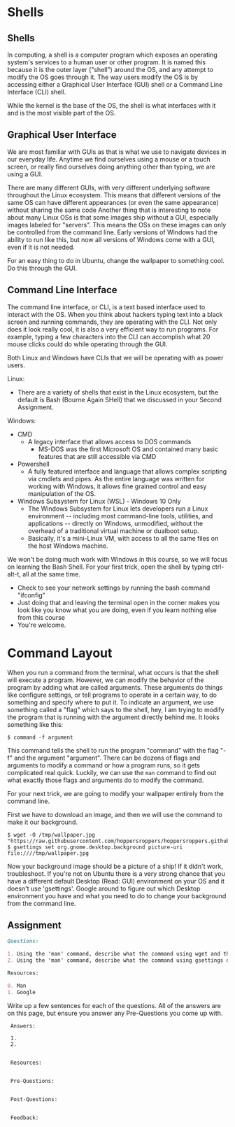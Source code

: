 # Shells
## Shells
In computing, a shell is a computer program which exposes an operating system's services to a human user or other program. It is named this because it  is the outer layer ("shell") around the OS, and any attempt to modify the OS goes through it. The way users modify the OS is by accessing either a Graphical User Interface (GUI) shell or a Command Line Interface (CLI) shell.

While the kernel is the base of the OS, the shell is what interfaces with it and is the most visible part of the OS.

## Graphical User Interface

We are most familiar with GUIs as that is what we use to navigate devices in our everyday life. Anytime we find ourselves using a mouse or a touch screen, or really find ourselves doing anything other than typing, we are using a GUI.

There are many different GUIs, with very different underlying software throughout the Linux ecosystem. This means that different versions of the same OS can have different appearances (or even the same appearance) without sharing the same code Another thing that is interesting to note about many Linux OSs is that some images ship without a GUI, especially images labeled for "servers". This means the OSs on these images can only be controlled from the command line. Early versions of Windows had the ability to run like this, but now all versions of Windows come with a GUI, even if it is not needed.

For an easy thing to do in Ubuntu, change the wallpaper to something cool. Do this through the GUI.


## Command Line Interface

The command line interface, or CLI, is a text based interface used to interact with the OS. When you think about hackers typing text into a black screen and running commands, they are operating with the CLI. Not only does it look really cool, it is also a very efficient way to run programs. For example, typing a few characters into the CLI can accomplish what 20 mouse clicks could do while operating through the GUI.

Both Linux and Windows have CLIs that we will be operating with as power users.

Linux:

* There are a variety of shells that exist in the Linux ecosystem, but the default is Bash (Bourne Again SHell) that we discussed in your Second Assignment.

Windows:

* CMD
  * A legacy interface that allows access to DOS commands
    * MS-DOS was the first Microsoft OS and contained many basic features that are still accessible via CMD
* Powershell
  * A fully featured interface and language that allows complex scripting via cmdlets and pipes. As the entire language was written for working with Windows, it allows fine grained control and easy manipulation of the OS.
* Windows Subsystem for Linux (WSL) - Windows 10 Only
  * The Windows Subsystem for Linux lets developers run a Linux environment -- including most command-line tools, utilities, and applications -- directly on Windows, unmodified, without the overhead of a traditional virtual machine or dualboot setup.
  * Basically, it's a mini-Linux VM, with access to all the same files on the host Windows machine.

We won't be doing much work with Windows in this course, so we will focus on learning the Bash Shell. For your first trick, open the shell by typing ctrl-alt-t, all at the same time.

 * Check to see your network settings by running the bash command "ifconfig"
 * Just doing that and leaving the terminal open in the corner makes you look like you know what you are doing, even if you learn nothing else from this course
 * You're welcome.

# Command Layout

When you run a command from the terminal, what occurs is that the shell will execute a program. However, we can modify the behavior of the program by adding what are called arguments. These arguments do things like configure settings, or tell programs to operate in a certain way, to do something and specify where to put it. To indicate an argument, we use something called a "flag" which says to the shell, hey, I am trying to modify the program that is running with the argument directly behind me. It looks something like this:

``` 
$ command -f argument
```

This command tells the shell to run the program "command" with the flag "-f" and the argument "argument". There can be dozens of flags and arguments to modify a command or how a program runs, so it gets complicated real quick. Luckily, we can use the ```man``` command to find out what exactly those flags and arguments do to modify the command. 

 For your next trick, we are going to modify your wallpaper entirely from the command line.

 First we have to download an image, and then we will use the command to make it our background.

```
$ wget -O /tmp/wallpaper.jpg "https://raw.githubusercontent.com/hoppersroppers/hoppersroppers.github.io/main/_layouts/constitution.jpg"
$ gsettings set org.gnome.desktop.background picture-uri file:////tmp/wallpaper.jpg
```

Now your background image should be a picture of a ship! If it didn't work, troubleshoot. If you're not on Ubuntu there is a very strong chance that you have a different default Desktop (Read: GUI) environment on your OS and it doesn't use 'gsettings'. Google around to figure out which Desktop environment you have and what you need to do to change your background from the command line.

## Assignment

```markdown
Questions:

1. Using the 'man' command, describe what the command using wget and the -O flag did
2. Using the 'man' command, describe what the command using gsettings did. If that didn't work, explain what you did to get it to work.

Resources:

0. Man
1. Google
```

Write up a few sentences for each of the questions. All of the answers are on this page, but ensure you answer any Pre-Questions you come up with.


```
 Answers:

 1.
 2.


 Resources:


 Pre-Questions:


 Post-Questions:


 Feedback:

```